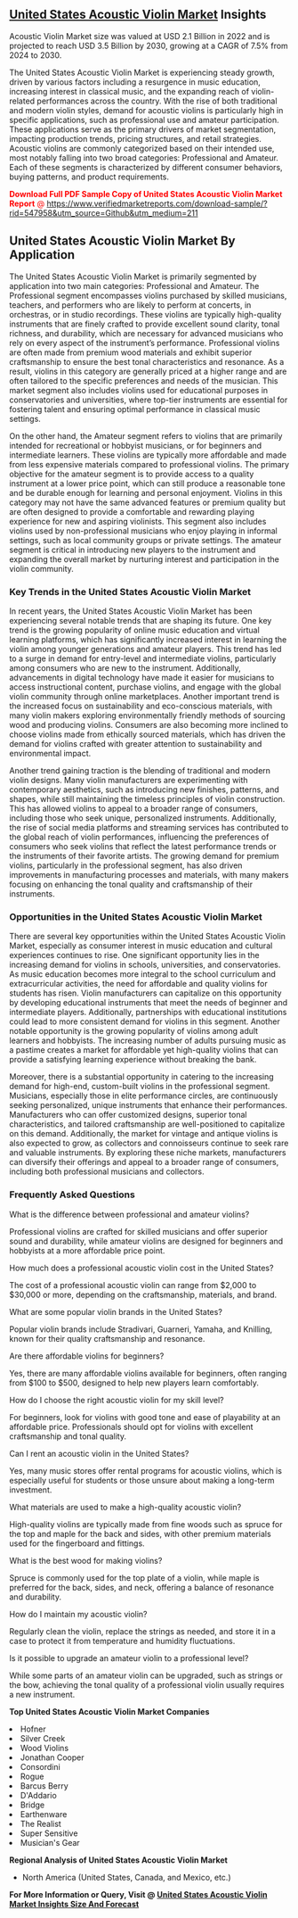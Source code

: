 <h2><a href="https://www.verifiedmarketreports.com/download-sample/?rid=547958&amp;utm_source=Github&amp;utm_medium=211" target="_blank">United States Acoustic Violin Market</a> Insights</h2><p>Acoustic Violin Market size was valued at USD 2.1 Billion in 2022 and is projected to reach USD 3.5 Billion by 2030, growing at a CAGR of 7.5% from 2024 to 2030.</p><p><p>The United States Acoustic Violin Market is experiencing steady growth, driven by various factors including a resurgence in music education, increasing interest in classical music, and the expanding reach of violin-related performances across the country. With the rise of both traditional and modern violin styles, demand for acoustic violins is particularly high in specific applications, such as professional use and amateur participation. These applications serve as the primary drivers of market segmentation, impacting production trends, pricing structures, and retail strategies. Acoustic violins are commonly categorized based on their intended use, most notably falling into two broad categories: Professional and Amateur. Each of these segments is characterized by different consumer behaviors, buying patterns, and product requirements. <p><span class=""><span style="color: #ff0000;"><strong>Download Full PDF Sample Copy of United States Acoustic Violin Market Report</strong> @ </span><a href="https://www.verifiedmarketreports.com/download-sample/?rid=547958&amp;utm_source=Github&amp;utm_medium=211" target="_blank">https://www.verifiedmarketreports.com/download-sample/?rid=547958&amp;utm_source=Github&amp;utm_medium=211</a></span></p></p><h2>United States Acoustic Violin Market By Application</h2><p>The United States Acoustic Violin Market is primarily segmented by application into two main categories: Professional and Amateur. The Professional segment encompasses violins purchased by skilled musicians, teachers, and performers who are likely to perform at concerts, in orchestras, or in studio recordings. These violins are typically high-quality instruments that are finely crafted to provide excellent sound clarity, tonal richness, and durability, which are necessary for advanced musicians who rely on every aspect of the instrument’s performance. Professional violins are often made from premium wood materials and exhibit superior craftsmanship to ensure the best tonal characteristics and resonance. As a result, violins in this category are generally priced at a higher range and are often tailored to the specific preferences and needs of the musician. This market segment also includes violins used for educational purposes in conservatories and universities, where top-tier instruments are essential for fostering talent and ensuring optimal performance in classical music settings.</p><p>On the other hand, the Amateur segment refers to violins that are primarily intended for recreational or hobbyist musicians, or for beginners and intermediate learners. These violins are typically more affordable and made from less expensive materials compared to professional violins. The primary objective for the amateur segment is to provide access to a quality instrument at a lower price point, which can still produce a reasonable tone and be durable enough for learning and personal enjoyment. Violins in this category may not have the same advanced features or premium quality but are often designed to provide a comfortable and rewarding playing experience for new and aspiring violinists. This segment also includes violins used by non-professional musicians who enjoy playing in informal settings, such as local community groups or private settings. The amateur segment is critical in introducing new players to the instrument and expanding the overall market by nurturing interest and participation in the violin community.</p><h3>Key Trends in the United States Acoustic Violin Market</h3><p>In recent years, the United States Acoustic Violin Market has been experiencing several notable trends that are shaping its future. One key trend is the growing popularity of online music education and virtual learning platforms, which has significantly increased interest in learning the violin among younger generations and amateur players. This trend has led to a surge in demand for entry-level and intermediate violins, particularly among consumers who are new to the instrument. Additionally, advancements in digital technology have made it easier for musicians to access instructional content, purchase violins, and engage with the global violin community through online marketplaces. Another important trend is the increased focus on sustainability and eco-conscious materials, with many violin makers exploring environmentally friendly methods of sourcing wood and producing violins. Consumers are also becoming more inclined to choose violins made from ethically sourced materials, which has driven the demand for violins crafted with greater attention to sustainability and environmental impact.</p><p>Another trend gaining traction is the blending of traditional and modern violin designs. Many violin manufacturers are experimenting with contemporary aesthetics, such as introducing new finishes, patterns, and shapes, while still maintaining the timeless principles of violin construction. This has allowed violins to appeal to a broader range of consumers, including those who seek unique, personalized instruments. Additionally, the rise of social media platforms and streaming services has contributed to the global reach of violin performances, influencing the preferences of consumers who seek violins that reflect the latest performance trends or the instruments of their favorite artists. The growing demand for premium violins, particularly in the professional segment, has also driven improvements in manufacturing processes and materials, with many makers focusing on enhancing the tonal quality and craftsmanship of their instruments.</p><h3>Opportunities in the United States Acoustic Violin Market</h3><p>There are several key opportunities within the United States Acoustic Violin Market, especially as consumer interest in music education and cultural experiences continues to rise. One significant opportunity lies in the increasing demand for violins in schools, universities, and conservatories. As music education becomes more integral to the school curriculum and extracurricular activities, the need for affordable and quality violins for students has risen. Violin manufacturers can capitalize on this opportunity by developing educational instruments that meet the needs of beginner and intermediate players. Additionally, partnerships with educational institutions could lead to more consistent demand for violins in this segment. Another notable opportunity is the growing popularity of violins among adult learners and hobbyists. The increasing number of adults pursuing music as a pastime creates a market for affordable yet high-quality violins that can provide a satisfying learning experience without breaking the bank.</p><p>Moreover, there is a substantial opportunity in catering to the increasing demand for high-end, custom-built violins in the professional segment. Musicians, especially those in elite performance circles, are continuously seeking personalized, unique instruments that enhance their performances. Manufacturers who can offer customized designs, superior tonal characteristics, and tailored craftsmanship are well-positioned to capitalize on this demand. Additionally, the market for vintage and antique violins is also expected to grow, as collectors and connoisseurs continue to seek rare and valuable instruments. By exploring these niche markets, manufacturers can diversify their offerings and appeal to a broader range of consumers, including both professional musicians and collectors.</p><h3>Frequently Asked Questions</h3><p>What is the difference between professional and amateur violins?</p><p>Professional violins are crafted for skilled musicians and offer superior sound and durability, while amateur violins are designed for beginners and hobbyists at a more affordable price point.</p><p>How much does a professional acoustic violin cost in the United States?</p><p>The cost of a professional acoustic violin can range from $2,000 to $30,000 or more, depending on the craftsmanship, materials, and brand.</p><p>What are some popular violin brands in the United States?</p><p>Popular violin brands include Stradivari, Guarneri, Yamaha, and Knilling, known for their quality craftsmanship and resonance.</p><p>Are there affordable violins for beginners?</p><p>Yes, there are many affordable violins available for beginners, often ranging from $100 to $500, designed to help new players learn comfortably.</p><p>How do I choose the right acoustic violin for my skill level?</p><p>For beginners, look for violins with good tone and ease of playability at an affordable price. Professionals should opt for violins with excellent craftsmanship and tonal quality.</p><p>Can I rent an acoustic violin in the United States?</p><p>Yes, many music stores offer rental programs for acoustic violins, which is especially useful for students or those unsure about making a long-term investment.</p><p>What materials are used to make a high-quality acoustic violin?</p><p>High-quality violins are typically made from fine woods such as spruce for the top and maple for the back and sides, with other premium materials used for the fingerboard and fittings.</p><p>What is the best wood for making violins?</p><p>Spruce is commonly used for the top plate of a violin, while maple is preferred for the back, sides, and neck, offering a balance of resonance and durability.</p><p>How do I maintain my acoustic violin?</p><p>Regularly clean the violin, replace the strings as needed, and store it in a case to protect it from temperature and humidity fluctuations.</p><p>Is it possible to upgrade an amateur violin to a professional level?</p><p>While some parts of an amateur violin can be upgraded, such as strings or the bow, achieving the tonal quality of a professional violin usually requires a new instrument.</p></p><p><strong>Top United States Acoustic Violin Market Companies</strong></p><div data-test-id=""><p><li>Hofner</li><li> Silver Creek</li><li> Wood Violins</li><li> Jonathan Cooper</li><li> Consordini</li><li> Rogue</li><li> Barcus Berry</li><li> D'Addario</li><li> Bridge</li><li> Earthenware</li><li> The Realist</li><li> Super Sensitive</li><li> Musician's Gear</li></p><div><strong>Regional Analysis of&nbsp;United States Acoustic Violin Market</strong></div><ul><li dir="ltr"><p dir="ltr">North America&nbsp;(United States, Canada, and Mexico, etc.)</p></li></ul><p><strong>For More Information or Query, Visit @&nbsp;</strong><strong><a href="https://www.verifiedmarketreports.com/product/acoustic-violin-market-size-and-forecast/?utm_source=Github&amp;utm_medium=211" target="_blank">United States Acoustic Violin Market Insights Size And Forecast</a></strong></p></div>
